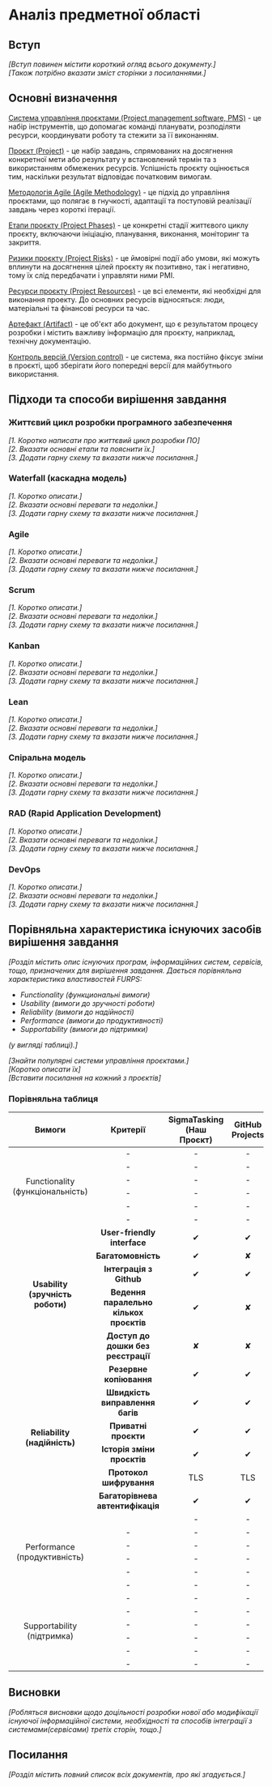 # Аналіз предметної області

## Вступ

*[Вступ повинен містити короткий огляд всього документу.]*  
*[Також потрібно вказати зміст сторінки з посиланнями.]*


## Основні визначення

 [Система управління проєктами (Project management software, PMS)](https://uk.wikipedia.org/wiki/%D0%A1%D0%B8%D1%81%D1%82%D0%B5%D0%BC%D0%B0_%D1%83%D0%BF%D1%80%D0%B0%D0%B2%D0%BB%D1%96%D0%BD%D0%BD%D1%8F_%D0%BF%D1%80%D0%BE%D1%94%D0%BA%D1%82%D0%B0%D0%BC%D0%B8) - це набір інструментів, що допомагає команді планувати, розподіляти ресурси, координувати роботу та стежити за її виконанням.

[Проєкт (Project)](https://uk.wikipedia.org/wiki/%D0%9F%D1%80%D0%BE%D1%94%D0%BA%D1%82) - це набір завдань, спрямованих на досягнення конкретної мети або результату у встановлений термін та з використанням обмежених ресурсів. Успішність проєкту оцінюється тим, наскільки результат відповідає початковим вимогам.

[Методологія Agile (Agile Methodology)](https://brainrain.com.ua/uk/chto-takoe-agile-ua/) - це підхід до управління проєктами, що полягає в гнучкості, адаптації та поступовій реалізації завдань через короткі ітерації.

[Етапи проєкту (Project Phases)](https://flexi-project.com/uk/4-%D0%BE%D1%81%D0%BD%D0%BE%D0%B2%D0%BD%D1%96-%D0%B5%D1%82%D0%B0%D0%BF%D0%B8-%D1%80%D0%B5%D0%B0%D0%BB%D1%96%D0%B7%D0%B0%D1%86%D1%96%D1%97-%D0%BF%D1%80%D0%BE%D0%B5%D0%BA%D1%82%D1%83/) - це конкретні стадії життєвого циклу проєкту, включаючи ініціацію, планування, виконання, моніторинг та закриття.

[Ризики проєкту (Project Risks)](https://pmb.com.ua/uk/slovar-terminov/upravlenie-riskami-proekta-project-risk-management/) - це ймовірні події або умови, які можуть вплинути на досягнення цілей проєкту як позитивно, так і негативно, тому їх слід передбачати і управляти ними PMI.

[Ресурси проєкту (Project Resources)](https://pmtips.com.ua/post/proektni-resursi) - це всі елементи, які необхідні для виконання проекту. До основних ресурсів відносяться: люди, матеріальні та фінансові ресурси та час.

[Артефакт (Artifact)](https://uk.wikipedia.org/wiki/%D0%90%D1%80%D1%82%D0%B5%D1%84%D0%B0%D0%BA%D1%82) - це об'єкт або документ, що є результатом процесу розробки і містить важливу інформацію для проєкту, наприклад, технічну документацію.

[Контроль версій (Version control)](https://uk.wikibooks.org/wiki/Pro_GIT/%D0%92%D1%81%D1%82%D1%83%D0%BF/%D0%9F%D1%80%D0%BE_%D0%BA%D0%BE%D0%BD%D1%82%D1%80%D0%BE%D0%BB%D1%8C_%D0%B2%D0%B5%D1%80%D1%81%D1%96%D0%B9) - це система, яка постійно фіксує зміни в проєкті, щоб зберігати його попередні версії для майбутнього використання.

## Підходи та способи вирішення завдання


### Життєвий цикл розробки програмного забезпечення

*[1. Коротко написати про життєвий цикл розробки ПО]*  
*[2. Вказати основні етапи та пояснити їх.]*  
*[3. Додати гарну схему та вказати нижче посилання.]*  

### Waterfall (каскадна модель)

*[1. Коротко описати.]*  
*[2. Вказати основні переваги та недоліки.]*  
*[3. Додати гарну схему та вказати нижче посилання.]*  

### Agile

*[1. Коротко описати.]*  
*[2. Вказати основні переваги та недоліки.]*  
*[3. Додати гарну схему та вказати нижче посилання.]*  

### Scrum

*[1. Коротко описати.]*  
*[2. Вказати основні переваги та недоліки.]*  
*[3. Додати гарну схему та вказати нижче посилання.]*  

### Kanban

*[1. Коротко описати.]*  
*[2. Вказати основні переваги та недоліки.]*  
*[3. Додати гарну схему та вказати нижче посилання.]*  

### Lean

*[1. Коротко описати.]*  
*[2. Вказати основні переваги та недоліки.]*  
*[3. Додати гарну схему та вказати нижче посилання.]*  

### Спіральна модель

*[1. Коротко описати.]*  
*[2. Вказати основні переваги та недоліки.]*  
*[3. Додати гарну схему та вказати нижче посилання.]*  

### RAD (Rapid Application Development)

*[1. Коротко описати.]*  
*[2. Вказати основні переваги та недоліки.]*  
*[3. Додати гарну схему та вказати нижче посилання.]*  

### DevOps

*[1. Коротко описати.]*  
*[2. Вказати основні переваги та недоліки.]*  
*[3. Додати гарну схему та вказати нижче посилання.]*  


## Порівняльна характеристика існуючих засобів вирішення завдання

*[Розділ містить опис існуючих програм, інформаційних систем, сервісів, тощо, призначених для вирішення 
завдання. Дається порівняльна характеристика властивостей FURPS:*
- *Functionality (функциональні вимоги)*
- *Usability (вимоги до зручності роботи)*
- *Reliability (вимоги до надійності)*
- *Performance (вимоги до продуктивності)*
- *Supportability (вимоги до підтримки)*

 *(у вигляді таблиці).]*

 *[Знайти популярні системи управління проєктами.]*  
 *[Коротко описати їх]*  
 *[Вставити посилання на кожний з проєктів]*  

 ### Порівняльна таблиця

<head>
    <style>
        th, td {
            text-align: center;
        }
    </style>
</head>

 <table>
    <thead>
        <tr>
            <th class="requirements">Вимоги</th>
            <th class="criteria">Критерії</th>
            <th class="our-project">SigmaTasking (Наш Проєкт)</th>
            <th class="project-1">GitHub Projects</th>
            <th class="project-2">Notion</th>
            <th class="project-3">JIRA</th>
            <th class="project-4">Asana</th>
            <th class="project-5">Nifty</th>
            <th class="project-6">Microsoft Project</th>
            <th class="project-7">Click Up</th>
            <th class="project-8">Monday.com</th> 
        </tr>
    </thead>
    <tbody>
        <tr>
        <!-- rowspawn = кількість критеріїв -->
        <!-- Якщо потрібно додати критерій, вставляємо цей код після останнього критерія
        <tr>
            <td class="criteria">-</td>
            <td class="our-project">-</td>
            <td class="project-1">-</td>
            <td class="project-2">-</td>
            <td class="project-3">-</td>
            <td class="project-4">-</td>
            <td class="project-5">-</td>
            <td class="project-6">-</td>
            <td class="project-7">-</td>
            <td class="project-8">-</td>
        </tr>
        -->
            <td class="requirements" rowspan=6>Functionality (функціональність)</td>
            <td class="criteria">-</td>
            <td class="our-project">-</td>
            <td class="project-1">-</td>
            <td class="project-2">-</td>
            <td class="project-3">-</td>
            <td class="project-4">-</td>
            <td class="project-5">-</td>
            <td class="project-6">-</td>
            <td class="project-7">-</td>
            <td class="project-8">-</td>
        </tr>
        <tr>
            <td class="criteria">-</td>
            <td class="our-project">-</td>
            <td class="project-1">-</td>
            <td class="project-2">-</td>
            <td class="project-3">-</td>
            <td class="project-4">-</td>
            <td class="project-5">-</td>
            <td class="project-6">-</td>
            <td class="project-7">-</td>
            <td class="project-8">-</td>
        </tr>
        <tr>
            <td class="criteria">-</td>
            <td class="our-project">-</td>
            <td class="project-1">-</td>
            <td class="project-2">-</td>
            <td class="project-3">-</td>
            <td class="project-4">-</td>
            <td class="project-5">-</td>
            <td class="project-6">-</td>
            <td class="project-7">-</td>
            <td class="project-8">-</td>
        </tr>
        <tr>
            <td class="criteria">-</td>
            <td class="our-project">-</td>
            <td class="project-1">-</td>
            <td class="project-2">-</td>
            <td class="project-3">-</td>
            <td class="project-4">-</td>
            <td class="project-5">-</td>
            <td class="project-6">-</td>
            <td class="project-7">-</td>
            <td class="project-8">-</td>
        </tr>
        <tr>
            <td class="criteria">-</td>
            <td class="our-project">-</td>
            <td class="project-1">-</td>
            <td class="project-2">-</td>
            <td class="project-3">-</td>
            <td class="project-4">-</td>
            <td class="project-5">-</td>
            <td class="project-6">-</td>
            <td class="project-7">-</td>
            <td class="project-8">-</td>
        </tr>
        <tr>
            <td class="criteria">-</td>
            <td class="our-project">-</td>
            <td class="project-1">-</td>
            <td class="project-2">-</td>
            <td class="project-3">-</td>
            <td class="project-4">-</td>
            <td class="project-5">-</td>
            <td class="project-6">-</td>
            <td class="project-7">-</td>
            <td class="project-8">-</td>
        </tr>
        <!-- new requirement -->
        <tr>
 <tr>
    <td class="Вимоги" rowspan=5><strong>Usability (зручність роботи)</strong></td>
    <td class="Критерії"><strong>User-friendly interface</strong></td>
    <td class="SigmaTasking (Наш Проєкт)">&#10004;</td>
    <td class="GitHub Projects">&#10004;</td>
    <td class="Notion">&#10004;</td>
    <td class="Trello">&#10004;</td>
    <td class="JIRA">&#10004;</td>
    <td class="Asana">&#10004;</td>
    <td class="Nift">&#10004;</td>
    <td class="Microsoft Project">&#10004;</td>
    <td class="Click Up">&#10004;</td>
</tr>
<tr>
    <td class="criteria"><strong>Багатомовність</strong></td>
    <td class="SigmaTasking (Наш Проєкт)">&#10004;</td>
    <td class="GitHub Projects">&#10008;</td>
    <td class="Notion">&#10004;</td>
    <td class="Trello">&#10008;</td>
    <td class="JIRA">&#10004;</td>
    <td class="Asana">&#10004;</td>
    <td class="Nift">&#10004;</td>
    <td class="Microsoft Project">&#10008;</td>
    <td class="Click Up">&#10004;</td>
</tr>
<tr>
    <td class="criteria"><strong>Інтеграція з Github</strong></td>
    <td class="SigmaTasking (Наш Проєкт)">&#10004;</td>
    <td class="GitHub Projects">&#10004;</td>
    <td class="Notion">&#10004;</td>
    <td class="Trello">&#10008;</td>
    <td class="JIRA">&#10004;</td>
    <td class="Asana">&#10008;</td>
    <td class="Nift">&#10004;</td>
    <td class="Microsoft Project">&#10008;</td>
    <td class="Click Up">&#10004;</td>
</tr>
<tr>
    <td class="criteria"><strong>Ведення паралельно кількох проєктів</strong></td>
    <td class="SigmaTasking (Наш Проєкт)">&#10004;</td>
    <td class="GitHub Projects">&#10008;</td>
    <td class="Notion">&#10004;</td>
    <td class="Trello">&#10004;</td>
    <td class="JIRA">&#10008;</td>
    <td class="Asana">&#10004;</td>
    <td class="Nift">&#10008;</td>
    <td class="Microsoft Project">&#10004;</td>
    <td class="Click Up">&#10008;</td>
</tr>
<tr>
    <td class="criteria"><strong>Доступ до дошки без реєстрації</strong></td>
    <td class="SigmaTasking (Наш Проєкт)">&#10008;</td>
    <td class="GitHub Projects">&#10008;</td>
    <td class="Notion">&#10008;</td>
    <td class="Trello">&#10008;</td>
    <td class="JIRA">&#10008;</td>
    <td class="Asana">&#10004;</td>
    <td class="Nift">&#10008;</td>
    <td class="Microsoft Project">&#10008;</td>
    <td class="Click Up">&#10004;</td>
</tr>

<tr>
    <td class="requirements" rowspan=6><strong>Reliability (надійність)</strong></td>
    <td class="criteria"><strong>Резервне копіювання</strong></td>
    <td class="our-project">&#10004;</td>
    <td class="project-1">&#10004;</td>
    <td class="project-2">&#10004;</td>
    <td class="project-3">&#10004;</td>
    <td class="project-4">&#10004;</td>
    <td class="project-5">&#10004;</td>
    <td class="project-6">&#10004;</td>
    <td class="project-7">&#10004;</td>
    <td class="project-8">&#10004;</td>
</tr>
<tr>
    <td class="criteria"><strong>Швидкість виправлення багів</strong></td>
    <td class="our-project">&#10004;</td>
    <td class="project-1">&#10004;</td>
    <td class="project-2">&#10004;</td>
    <td class="project-3">&#10004;</td>
    <td class="project-4">&#10004;</td>
    <td class="project-5">&#10004;</td>
    <td class="project-6">&#10004;</td>
    <td class="project-7">&#10004;</td>
    <td class="project-8">&#10004;</td>
</tr>
<tr>
    <td class="criteria"><strong>Приватні проєкти</strong></td>
    <td class="our-project">&#10004;</td>
    <td class="project-1">&#10004;</td>
    <td class="project-2">&#10004;</td>
    <td class="project-3">&#10008;</td>
    <td class="project-4">&#10004;</td>
    <td class="project-5">&#10004;</td>
    <td class="project-6">&#10008;</td>
    <td class="project-7">&#10004;</td>
    <td class="project-8">&#10004;</td>
</tr>
<tr>
    <td class="criteria"><strong>Історія зміни проєктів</strong></td>
    <td class="our-project">&#10004;</td>
    <td class="project-1">&#10004;</td>
    <td class="project-2">&#10004;</td>
    <td class="project-3">&#10008;</td>
    <td class="project-4">&#10004;</td>
    <td class="project-5">&#10004;</td>
    <td class="project-6">&#10004;</td>
    <td class="project-7">&#10004;</td>
    <td class="project-8">&#10004;</td>
</tr>
<tr>
    <td class="criteria"><strong>Протокол шифрування</strong></td>
    <td class="our-project">TLS</td>
    <td class="project-1">TLS</td>
    <td class="project-2">TLS</td>
    <td class="project-3">TLS</td>
    <td class="project-4">TLS</td>
    <td class="project-5">TLS</td>
    <td class="project-6">TLS</td>
    <td class="project-7">TLS</td>
    <td class="project-8">TLS</td>
</tr>
<tr>
    <td class="criteria"><strong>Багаторівнева автентифікація</strong></td>
    <td class="our-project">&#10004;</td>
    <td class="project-1">&#10004;</td>
    <td class="project-2">&#10004;</td>
    <td class="project-3">&#10004;</td>
    <td class="project-4">&#10004;</td>
    <td class="project-5">&#10004;</td>
    <td class="project-6">&#10004;</td>
    <td class="project-7">&#10004;</td>
    <td class="project-8">&#10004;</td>
</tr>
        <!-- new requirement -->
        <tr>
            <td class="requirements" rowspan=6>Performance (продуктивність)</td>
            <td class="criteria"></td>
            <td class="our-project">-</td>
            <td class="project-1">-</td>
            <td class="project-2">-</td>
            <td class="project-3">-</td>
            <td class="project-4">-</td>
            <td class="project-5">-</td>
            <td class="project-6">-</td>
            <td class="project-7">-</td>
            <td class="project-8">-</td>
        </tr>
        <tr>
            <td class="criteria">-</td>
            <td class="our-project">-</td>
            <td class="project-1">-</td>
            <td class="project-2">-</td>
            <td class="project-3">-</td>
            <td class="project-4">-</td>
            <td class="project-5">-</td>
            <td class="project-6">-</td>
            <td class="project-7">-</td>
            <td class="project-8">-</td>
        </tr>
        <tr>
            <td class="criteria">-</td>
            <td class="our-project">-</td>
            <td class="project-1">-</td>
            <td class="project-2">-</td>
            <td class="project-3">-</td>
            <td class="project-4">-</td>
            <td class="project-5">-</td>
            <td class="project-6">-</td>
            <td class="project-7">-</td>
            <td class="project-8">-</td>
        </tr>
        <tr>
            <td class="criteria">-</td>
            <td class="our-project">-</td>
            <td class="project-1">-</td>
            <td class="project-2">-</td>
            <td class="project-3">-</td>
            <td class="project-4">-</td>
            <td class="project-5">-</td>
            <td class="project-6">-</td>
            <td class="project-7">-</td>
            <td class="project-8">-</td>
        </tr>
        <tr>
            <td class="criteria">-</td>
            <td class="our-project">-</td>
            <td class="project-1">-</td>
            <td class="project-2">-</td>
            <td class="project-3">-</td>
            <td class="project-4">-</td>
            <td class="project-5">-</td>
            <td class="project-6">-</td>
            <td class="project-7">-</td>
            <td class="project-8">-</td>
        </tr>
        <tr>
            <td class="criteria">-</td>
            <td class="our-project">-</td>
            <td class="project-1">-</td>
            <td class="project-2">-</td>
            <td class="project-3">-</td>
            <td class="project-4">-</td>
            <td class="project-5">-</td>
            <td class="project-6">-</td>
            <td class="project-7">-</td>
            <td class="project-8">-</td>
        </tr>
        <!-- new requirement -->
        <tr>
            <td class="requirements" rowspan=6>Supportability (підтримка)</td>
            <td class="criteria">-</td>
            <td class="our-project">-</td>
            <td class="project-1">-</td>
            <td class="project-2">-</td>
            <td class="project-3">-</td>
            <td class="project-4">-</td>
            <td class="project-5">-</td>
            <td class="project-6">-</td>
            <td class="project-7">-</td>
            <td class="project-8">-</td>
        </tr>
        <tr>
            <td class="criteria">-</td>
            <td class="our-project">-</td>
            <td class="project-1">-</td>
            <td class="project-2">-</td>
            <td class="project-3">-</td>
            <td class="project-4">-</td>
            <td class="project-5">-</td>
            <td class="project-6">-</td>
            <td class="project-7">-</td>
            <td class="project-8">-</td>
        </tr>
        <tr>
            <td class="criteria">-</td>
            <td class="our-project">-</td>
            <td class="project-1">-</td>
            <td class="project-2">-</td>
            <td class="project-3">-</td>
            <td class="project-4">-</td>
            <td class="project-5">-</td>
            <td class="project-6">-</td>
            <td class="project-7">-</td>
            <td class="project-8">-</td>
        </tr>
        <tr>
            <td class="criteria">-</td>
            <td class="our-project">-</td>
            <td class="project-1">-</td>
            <td class="project-2">-</td>
            <td class="project-3">-</td>
            <td class="project-4">-</td>
            <td class="project-5">-</td>
            <td class="project-6">-</td>
            <td class="project-7">-</td>
            <td class="project-8">-</td>
        </tr>
        <tr>
            <td class="criteria">-</td>
            <td class="our-project">-</td>
            <td class="project-1">-</td>
            <td class="project-2">-</td>
            <td class="project-3">-</td>
            <td class="project-4">-</td>
            <td class="project-5">-</td>
            <td class="project-6">-</td>
            <td class="project-7">-</td>
            <td class="project-8">-</td>
        </tr>
        <tr>
            <td class="criteria">-</td>
            <td class="our-project">-</td>
            <td class="project-1">-</td>
            <td class="project-2">-</td>
            <td class="project-3">-</td>
            <td class="project-4">-</td>
            <td class="project-5">-</td>
            <td class="project-6">-</td>
            <td class="project-7">-</td>
            <td class="project-8">-</td>
        </tr>
    </tbody>
</table>



## Висновки

*[Робляться висновки щодо доцільності розробки нової або модифікації існуючої інформаційної системи, необхідності та способів інтеграції з системами(сервісами) третіх сторін, тощо.]*

## Посилання

*[Розділ містить повний список всіх документів, про які згадується.]*
